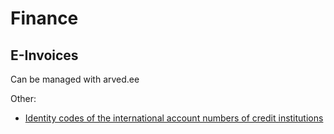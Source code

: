 # Finance

## E-Invoices

Can be managed with arved.ee

Other:
- [Identity codes of the international account numbers of credit institutions](https://www.fi.ee/en/banking-and-credit/applying-activity-licences/identity-codes-international-account-numbers-credit-institutions)

